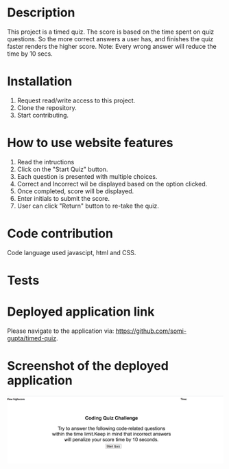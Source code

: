 # Description
This project is a timed quiz. The score is based on the time spent on quiz questions. 
So the more correct answers a user has, and finishes the quiz faster renders the higher score.
Note: Every wrong answer will reduce the time by 10 secs.


# Installation
1. Request read/write access to this project.
2. Clone the repository.
3. Start contributing.

# How to use website features
1. Read the intructions
2. Click on the "Start Quiz" button.
2. Each question is presented with multiple choices.
3. Correct and Incorrect wil be displayed based on the option clicked.
4. Once completed, score will be displayed.
5. Enter initials to submit the score.
6. User can click "Return" button to re-take the quiz.

# Code contribution
Code language used javascipt, html and CSS.

# Tests

# Deployed application link
Please navigate to the application via: https://github.com/somi-gupta/timed-quiz.

# Screenshot of the deployed application
![Timed Quiz](./assets/images/application-screenshot.jpg?raw=true)
